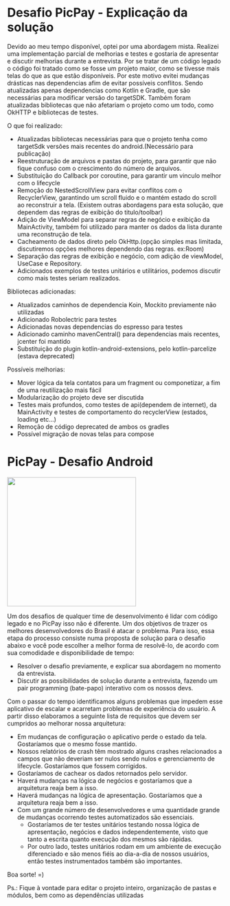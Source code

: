 # Desafio PicPay - Explicação da solução

Devido ao meu tempo disponível, optei por uma abordagem mista. Realizei uma implementação parcial de melhorias e testes e gostaria de apresentar e discutir melhorias durante a entrevista.
Por se tratar de um código legado o código foi tratado como se fosse um projeto maior, como se tivesse mais telas do que as que estão disponíveis. Por este motivo evitei mudanças drásticas nas dependencias afim de evitar possíveis conflitos. Sendo atualizadas apenas dependencias como Kotlin e Gradle, que são necessárias para modificar versão do targetSDK. Também foram atualizadas bibliotecas que não afetariam o projeto como um todo, como OkHTTP e bibliotecas de testes.

O que foi realizado:
- Atualizadas bibliotecas necessárias para que o projeto tenha como targetSdk versões mais recentes do android.(Necessário para publicação)
- Reestruturação de arquivos e pastas do projeto, para garantir que não fique confuso com o crescimento do número de arquivos.
- Substituição do Callback por coroutine, para garantir um vinculo melhor com o lifecycle
- Remoção do NestedScrollView para evitar conflitos com o RecyclerView, garantindo um scroll fluido e o mantém estado do scroll ao reconstruir a tela. (Existem outras abordagens para esta solução, que dependem das regras de exibição do titulo/toolbar)
- Adição de ViewModel para separar regras de negócio e exibição da MainActivity, também foi utilizado para manter os dados da lista durante uma reconstrução de tela.
- Cacheamento de dados direto pelo OkHttp.(opção simples mas limitada, discutiremos opções melhores dependendo das regras. ex:Room)
- Separação das regras de exibição e negócio, com adição de viewModel, UseCase e Repository.
- Adicionados exemplos de testes unitários e utilitários, podemos discutir como mais testes seriam realizados.

Bibliotecas adicionadas:
- Atualizados caminhos de dependencia Koin, Mockito previamente não utilizadas
- Adicionado Robolectric para testes
- Adicionadas novas dependencias do espresso para testes
- Adicionado caminho mavenCentral() para dependencias mais recentes, jcenter foi mantido
- Substituição do plugin kotlin-android-extensions, pelo kotlin-parcelize (estava deprecated)

Possíveis melhorias:
- Mover lógica da tela contatos para um fragment ou componetizar, a fim de uma reutilização mais fácil
- Modularização do projeto deve ser discutida
- Testes mais profundos, como testes de api(dependem de internet), da MainActivity e testes de comportamento do recyclerView (estados, loading etc...)
- Remoção de código deprecated de ambos os gradles
- Possível migração de novas telas para compose

# PicPay - Desafio Android

<img src="https://github.com/mobilepicpay/desafio-android/blob/master/desafio-picpay.gif" width="300"/>

Um dos desafios de qualquer time de desenvolvimento é lidar com código legado e no PicPay isso não é diferente. Um dos objetivos de trazer os melhores desenvolvedores do Brasil é atacar o problema. Para isso, essa etapa do processo consiste numa proposta de solução para o desafio abaixo e você pode escolher a melhor forma de resolvê-lo, de acordo com sua comodidade e disponibilidade de tempo:
- Resolver o desafio previamente, e explicar sua abordagem no momento da entrevista.
- Discutir as possibilidades de solução durante a entrevista, fazendo um pair programming (bate-papo) interativo com os nossos devs.

Com o passar do tempo identificamos alguns problemas que impedem esse aplicativo de escalar e acarretam problemas de experiência do usuário. A partir disso elaboramos a seguinte lista de requisitos que devem ser cumpridos ao melhorar nossa arquitetura:

- Em mudanças de configuração o aplicativo perde o estado da tela. Gostaríamos que o mesmo fosse mantido.
- Nossos relatórios de crash têm mostrado alguns crashes relacionados a campos que não deveriam ser nulos sendo nulos e gerenciamento de lifecycle. Gostaríamos que fossem corrigidos.
- Gostaríamos de cachear os dados retornados pelo servidor.
- Haverá mudanças na lógica de negócios e gostaríamos que a arquitetura reaja bem a isso.
- Haverá mudanças na lógica de apresentação. Gostaríamos que a arquitetura reaja bem a isso.
- Com um grande número de desenvolvedores e uma quantidade grande de mudanças ocorrendo testes automatizados são essenciais.
  - Gostaríamos de ter testes unitários testando nossa lógica de apresentação, negócios e dados independentemente, visto que tanto a escrita quanto execução dos mesmos são rápidas.
  - Por outro lado, testes unitários rodam em um ambiente de execução diferenciado e são menos fiéis ao dia-a-dia de nossos usuários, então testes instrumentados também são importantes.

Boa sorte! =)

Ps.: Fique à vontade para editar o projeto inteiro, organização de pastas e módulos, bem como as dependências utilizadas
